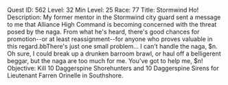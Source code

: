 Quest ID: 562
Level: 32
Min Level: 25
Race: 77
Title: Stormwind Ho!
Description: My former mentor in the Stormwind city guard sent a message to me that Alliance High Command is becoming concerned with the threat posed by the naga. From what he's heard, there's good chances for promotion--or at least reassignment--for anyone who proves valuable in this regard.$b$bThere's just one small problem... I can't handle the naga, $n. Oh sure, I could break up a drunken barroom brawl, or haul off a belligerent beggar, but the naga are too much for me. You've got to help me, $n!
Objective: Kill 10 Daggerspine Shorehunters and 10 Daggerspine Sirens for Lieutenant Farren Orinelle in Southshore.
